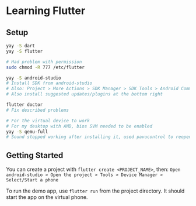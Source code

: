 # Learning Flutter

## Setup

``` bash
yay -S dart
yay -S flutter

# Had problem with permission
sudo chmod -R 777 /etc/flutter

yay -S android-studio
# Install SDK from android-studio
# Also: Project > More Actions > SDK Manager > SDK Tools > Android Command-line Tools
# Also install suggested updates/plugins at the bottom right

flutter doctor
# Fix described problems

# For the virtual device to work
# For my desktop with AMD, bios SVM needed to be enabled
yay -S qemu-full
# Sound stopped working after installing it, used pavucontrol to reopen it
```

## Getting Started

You can create a project with `flutter create <PROJECT_NAME>`, then:
`Open android-studio > Open the project > Tools > Device Manager > Select/Start a phone`

To run the demo app, use `flutter run` from the project directory. It
should start the app on the virtual phone.
